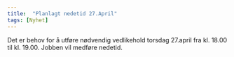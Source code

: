 ```yaml
---
title:  "Planlagt nedetid 27.April"
tags: [Nyhet]
---
```


Det er behov for å utføre nødvendig vedlikehold torsdag 27.april fra kl. 18.00 til kl. 19.00. Jobben vil medføre nedetid.
